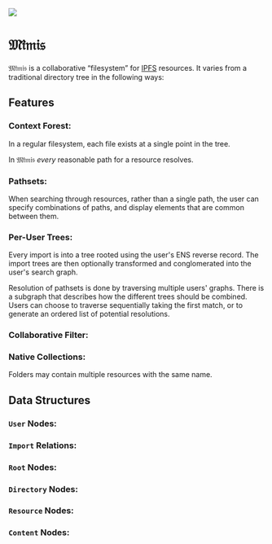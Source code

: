 ![](public/header.svg)

# 𝔐𝔦̈𝔪𝔦𝔰

𝔐𝔦̈𝔪𝔦𝔰 is a collaborative “filesystem” for [IPFS](//ipfs.io) resources. It varies from a traditional directory tree in the following ways:

## Features

### **Context Forest:**

In a regular filesystem, each file exists at a single point in the tree. 

In 𝔐𝔦̈𝔪𝔦𝔰 *every* reasonable path for a resource resolves.

### **Pathsets:**

When searching through resources, rather than a single path, the user can specify combinations of paths, and display elements that are common between them.

### **Per-User Trees:**

Every import is into a tree rooted using the user's ENS reverse record. The import trees are then optionally transformed and conglomerated into the user's search graph.

Resolution of pathsets is done by traversing multiple users' graphs. There is a subgraph that describes how the different trees should be combined. Users can choose to traverse sequentially taking the first match, or to generate an ordered list of potential resolutions.

### **Collaborative Filter:**



### **Native Collections:**

Folders may contain multiple resources with the same name.

## Data Structures

### **`User` Nodes:**
### **`Import` Relations:**
### **`Root` Nodes:**
### **`Directory` Nodes:**
### **`Resource` Nodes:**
### **`Content` Nodes:**
